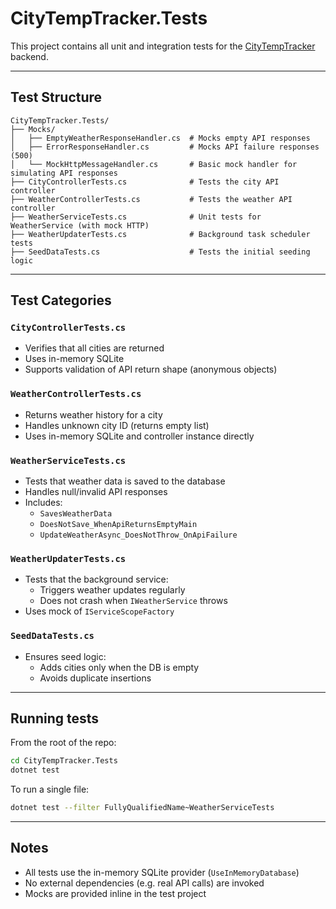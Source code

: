 # CityTempTracker.Tests

This project contains all unit and integration tests for the [CityTempTracker](https://github.com/HiroMunde/CityTempTracker) backend.

---

## Test Structure

```plaintext
CityTempTracker.Tests/
├── Mocks/
│   ├── EmptyWeatherResponseHandler.cs  # Mocks empty API responses
│   ├── ErrorResponseHandler.cs         # Mocks API failure responses (500)
│   └── MockHttpMessageHandler.cs       # Basic mock handler for simulating API responses
├── CityControllerTests.cs              # Tests the city API controller
├── WeatherControllerTests.cs           # Tests the weather API controller
├── WeatherServiceTests.cs              # Unit tests for WeatherService (with mock HTTP)
├── WeatherUpdaterTests.cs              # Background task scheduler tests
├── SeedDataTests.cs                    # Tests the initial seeding logic
```

---

## Test Categories

### `CityControllerTests.cs`

- Verifies that all cities are returned
- Uses in-memory SQLite
- Supports validation of API return shape (anonymous objects)

### `WeatherControllerTests.cs`

- Returns weather history for a city
- Handles unknown city ID (returns empty list)
- Uses in-memory SQLite and controller instance directly

### `WeatherServiceTests.cs`

- Tests that weather data is saved to the database
- Handles null/invalid API responses
- Includes:
  - `SavesWeatherData`
  - `DoesNotSave_WhenApiReturnsEmptyMain`
  - `UpdateWeatherAsync_DoesNotThrow_OnApiFailure`

### `WeatherUpdaterTests.cs`

- Tests that the background service:
  - Triggers weather updates regularly
  - Does not crash when `IWeatherService` throws
- Uses mock of `IServiceScopeFactory`

### `SeedDataTests.cs`

- Ensures seed logic:
  - Adds cities only when the DB is empty
  - Avoids duplicate insertions

---

## Running tests

From the root of the repo:

```bash
cd CityTempTracker.Tests
dotnet test
```

To run a single file:

```bash
dotnet test --filter FullyQualifiedName~WeatherServiceTests
```

---

## Notes

- All tests use the in-memory SQLite provider (`UseInMemoryDatabase`)
- No external dependencies (e.g. real API calls) are invoked
- Mocks are provided inline in the test project
